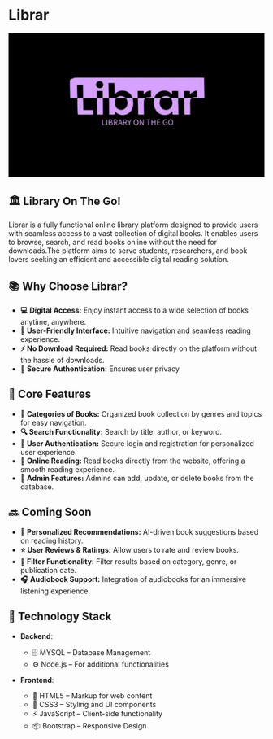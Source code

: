 # Librar

![Librar Logo](https://github.com/ramygamal231/Librar/blob/main/Librar%20Logo.png)

## 🏛️ Library On The Go!

Librar is a fully functional online library platform designed to provide users with seamless access to a vast collection of digital books. It enables users to browse, search, and read books online without the need for downloads.The platform aims to serve students, researchers, and book lovers seeking an efficient and accessible digital reading solution.


## 📚 **Why Choose Librar?**
- **💻 Digital Access:** Enjoy instant access to a wide selection of books anytime, anywhere.
- **🎨 User-Friendly Interface:** Intuitive navigation and seamless reading experience.
- **⚡ No Download Required:** Read books directly on the platform without the hassle of downloads.
- **🔐 Secure Authentication:** Ensures user privacy


## 🌟 **Core Features**
- **📂 Categories of Books:** Organized book collection by genres and topics for easy navigation.
- **🔍 Search Functionality:** Search by title, author, or keyword.
- **🔑 User Authentication:** Secure login and registration for personalized user experience.
- **📖 Online Reading:** Read books directly from the website, offering a smooth reading experience.
- **👤 Admin Features:** Admins can add, update, or delete books from the database.


## 🔜 **Coming Soon**
- **🤖 Personalized Recommendations:** AI-driven book suggestions based on reading history.
- **⭐ User Reviews & Ratings:** Allow users to rate and review books.
- **🔎 Filter Functionality:** Filter results based on category, genre, or publication date.
- **🎧 Audiobook Support:** Integration of audiobooks for an immersive listening experience.


## 🔧 **Technology Stack**

- **Backend**:
  - 🗄️ MYSQL – Database Management
  - ⚙️ Node.js – For additional functionalities

- **Frontend**:
  - 📄 HTML5 – Markup for web content
  - 🎨 CSS3 – Styling and UI components
  - ⚡ JavaScript – Client-side functionality
  - 📦 Bootstrap – Responsive Design
